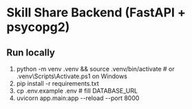 # Skill Share Backend (FastAPI + psycopg2)

## Run locally
1. python -m venv .venv && source .venv/bin/activate  # or .venv\Scripts\Activate.ps1 on Windows
2. pip install -r requirements.txt
3. cp .env.example .env  # fill DATABASE_URL
4. uvicorn app.main:app --reload --port 8000